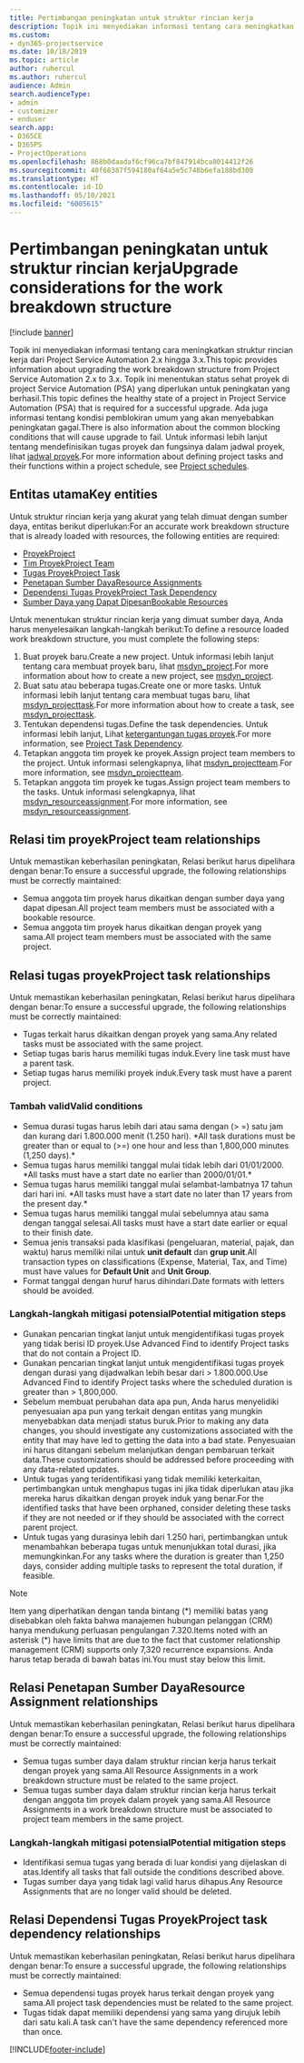 ```yaml
---
title: Pertimbangan peningkatan untuk struktur rincian kerja
description: Topik ini menyediakan informasi tentang cara meningkatkan struktur rincian kerja dari Project Service Automation 2.x hingga 3.x.
ms.custom:
- dyn365-projectservice
ms.date: 10/18/2019
ms.topic: article
author: ruhercul
ms.author: ruhercul
audience: Admin
search.audienceType:
- admin
- customizer
- enduser
search.app:
- D365CE
- D365PS
- ProjectOperations
ms.openlocfilehash: 868b0daadaf6cf96ca7bf847914bca8014412f26
ms.sourcegitcommit: 40f68387f594180af64a5e5c748b6efa188bd300
ms.translationtype: HT
ms.contentlocale: id-ID
ms.lasthandoff: 05/10/2021
ms.locfileid: "6005615"
---
```

# <a name="upgrade-considerations-for-the-work-breakdown-structure"></a><span data-ttu-id="945d4-103">Pertimbangan peningkatan untuk struktur rincian kerja</span><span class="sxs-lookup"><span data-stu-id="945d4-103">Upgrade considerations for the work breakdown structure</span></span>

[!include [banner](../includes/psa-now-project-operations.md)]

<span data-ttu-id="945d4-104">Topik ini menyediakan informasi tentang cara meningkatkan struktur rincian kerja dari Project Service Automation 2.x hingga 3.x.</span><span class="sxs-lookup"><span data-stu-id="945d4-104">This topic provides information about upgrading the work breakdown structure from Project Service Automation 2.x to 3.x.</span></span> <span data-ttu-id="945d4-105">Topik ini menentukan status sehat proyek di project Service Automation (PSA) yang diperlukan untuk peningkatan yang berhasil.</span><span class="sxs-lookup"><span data-stu-id="945d4-105">This topic defines the healthy state of a project in Project Service Automation (PSA) that is required for a successful upgrade.</span></span> <span data-ttu-id="945d4-106">Ada juga informasi tentang kondisi pemblokiran umum yang akan menyebabkan peningkatan gagal.</span><span class="sxs-lookup"><span data-stu-id="945d4-106">There is also information about the common blocking conditions that will cause upgrade to fail.</span></span> <span data-ttu-id="945d4-107">Untuk informasi lebih lanjut tentang mendefinisikan tugas proyek dan fungsinya dalam jadwal proyek, lihat [jadwal proyek](project-creating.md).</span><span class="sxs-lookup"><span data-stu-id="945d4-107">For more information about defining project tasks and their functions within a project schedule, see [Project schedules](project-creating.md).</span></span>

## <a name="key-entities"></a><span data-ttu-id="945d4-108">Entitas utama</span><span class="sxs-lookup"><span data-stu-id="945d4-108">Key entities</span></span>
<span data-ttu-id="945d4-109">Untuk struktur rincian kerja yang akurat yang telah dimuat dengan sumber daya, entitas berikut diperlukan:</span><span class="sxs-lookup"><span data-stu-id="945d4-109">For an accurate work breakdown structure that is already loaded with resources, the following entities are required:</span></span>

- [<span data-ttu-id="945d4-110">Proyek</span><span class="sxs-lookup"><span data-stu-id="945d4-110">Project</span></span>](/dynamics365/customerengagement/on-premises/developer/entities/msdyn_project)
- [<span data-ttu-id="945d4-111">Tim Proyek</span><span class="sxs-lookup"><span data-stu-id="945d4-111">Project Team</span></span>](/dynamics365/customerengagement/on-premises/developer/entities/msdyn_projectteam)
- [<span data-ttu-id="945d4-112">Tugas Proyek</span><span class="sxs-lookup"><span data-stu-id="945d4-112">Project Task</span></span>](/dynamics365/customerengagement/on-premises/developer/entities/msdyn_projecttask)
- [<span data-ttu-id="945d4-113">Penetapan Sumber Daya</span><span class="sxs-lookup"><span data-stu-id="945d4-113">Resource Assignments</span></span>](/dynamics365/customerengagement/on-premises/developer/entities/msdyn_resourceassignment)
- [<span data-ttu-id="945d4-114">Dependensi Tugas Proyek</span><span class="sxs-lookup"><span data-stu-id="945d4-114">Project Task Dependency</span></span>](/dynamics365/customerengagement/on-premises/developer/entities/msdyn_projecttaskdependency)
- [<span data-ttu-id="945d4-115">Sumber Daya yang Dapat Dipesan</span><span class="sxs-lookup"><span data-stu-id="945d4-115">Bookable Resources</span></span>](/dynamics365/customerengagement/on-premises/developer/entities/bookableresource)

<span data-ttu-id="945d4-116">Untuk menentukan struktur rincian kerja yang dimuat sumber daya, Anda harus menyelesaikan langkah-langkah berikut:</span><span class="sxs-lookup"><span data-stu-id="945d4-116">To define a resource loaded work breakdown structure, you must complete the following steps:</span></span>

1. <span data-ttu-id="945d4-117">Buat proyek baru.</span><span class="sxs-lookup"><span data-stu-id="945d4-117">Create a new project.</span></span> <span data-ttu-id="945d4-118">Untuk informasi lebih lanjut tentang cara membuat proyek baru, lihat [msdyn_project](/dynamics365/customerengagement/on-premises/developer/entities/msdyn_project).</span><span class="sxs-lookup"><span data-stu-id="945d4-118">For more information about how to create a new project, see [msdyn_project](/dynamics365/customerengagement/on-premises/developer/entities/msdyn_project).</span></span>
2. <span data-ttu-id="945d4-119">Buat satu atau beberapa tugas.</span><span class="sxs-lookup"><span data-stu-id="945d4-119">Create one or more tasks.</span></span> <span data-ttu-id="945d4-120">Untuk informasi lebih lanjut tentang cara membuat tugas baru, lihat [msdyn_projecttask](/dynamics365/customerengagement/on-premises/developer/entities/msdyn_projecttask).</span><span class="sxs-lookup"><span data-stu-id="945d4-120">For more information about how to create a task, see [msdyn_projecttask](/dynamics365/customerengagement/on-premises/developer/entities/msdyn_projecttask).</span></span>
3. <span data-ttu-id="945d4-121">Tentukan dependensi tugas.</span><span class="sxs-lookup"><span data-stu-id="945d4-121">Define the task dependencies.</span></span> <span data-ttu-id="945d4-122">Untuk informasi lebih lanjut, Lihat [ketergantungan tugas proyek](/dynamics365/customerengagement/on-premises/developer/entities/msdyn_projecttaskdependency).</span><span class="sxs-lookup"><span data-stu-id="945d4-122">For more information, see [Project Task Dependency](/dynamics365/customerengagement/on-premises/developer/entities/msdyn_projecttaskdependency).</span></span>
4. <span data-ttu-id="945d4-123">Tetapkan anggota tim proyek ke proyek.</span><span class="sxs-lookup"><span data-stu-id="945d4-123">Assign project team members to the project.</span></span> <span data-ttu-id="945d4-124">Untuk informasi selengkapnya, lihat [msdyn_projectteam](/dynamics365/customerengagement/on-premises/developer/entities/msdyn_projectteam).</span><span class="sxs-lookup"><span data-stu-id="945d4-124">For more information, see [msdyn_projectteam](/dynamics365/customerengagement/on-premises/developer/entities/msdyn_projectteam).</span></span>
5. <span data-ttu-id="945d4-125">Tetapkan anggota tim proyek ke tugas.</span><span class="sxs-lookup"><span data-stu-id="945d4-125">Assign project team members to the tasks.</span></span> <span data-ttu-id="945d4-126">Untuk informasi selengkapnya, lihat [msdyn_resourceassignment](/dynamics365/customerengagement/on-premises/developer/entities/msdyn_resourceassignment).</span><span class="sxs-lookup"><span data-stu-id="945d4-126">For more information, see [msdyn_resourceassignment](/dynamics365/customerengagement/on-premises/developer/entities/msdyn_resourceassignment).</span></span>

## <a name="project-team-relationships"></a><span data-ttu-id="945d4-127">Relasi tim proyek</span><span class="sxs-lookup"><span data-stu-id="945d4-127">Project team relationships</span></span>

<span data-ttu-id="945d4-128">Untuk memastikan keberhasilan peningkatan, Relasi berikut harus dipelihara dengan benar:</span><span class="sxs-lookup"><span data-stu-id="945d4-128">To ensure a successful upgrade, the following relationships must be correctly maintained:</span></span>
- <span data-ttu-id="945d4-129">Semua anggota tim proyek harus dikaitkan dengan sumber daya yang dapat dipesan.</span><span class="sxs-lookup"><span data-stu-id="945d4-129">All project team members must be associated with a bookable resource.</span></span>
- <span data-ttu-id="945d4-130">Semua anggota tim proyek harus dikaitkan dengan proyek yang sama.</span><span class="sxs-lookup"><span data-stu-id="945d4-130">All project team members must be associated with the same project.</span></span> 

## <a name="project-task-relationships"></a><span data-ttu-id="945d4-131">Relasi tugas proyek</span><span class="sxs-lookup"><span data-stu-id="945d4-131">Project task relationships</span></span>
<span data-ttu-id="945d4-132">Untuk memastikan keberhasilan peningkatan, Relasi berikut harus dipelihara dengan benar:</span><span class="sxs-lookup"><span data-stu-id="945d4-132">To ensure a successful upgrade, the following relationships must be correctly maintained:</span></span>

- <span data-ttu-id="945d4-133">Tugas terkait harus dikaitkan dengan proyek yang sama.</span><span class="sxs-lookup"><span data-stu-id="945d4-133">Any related tasks must be associated with the same project.</span></span>
- <span data-ttu-id="945d4-134">Setiap tugas baris harus memiliki tugas induk.</span><span class="sxs-lookup"><span data-stu-id="945d4-134">Every line task must have a parent task.</span></span>
- <span data-ttu-id="945d4-135">Setiap tugas harus memiliki proyek induk.</span><span class="sxs-lookup"><span data-stu-id="945d4-135">Every task must have a parent project.</span></span>

### <a name="valid-conditions"></a><span data-ttu-id="945d4-136">Tambah valid</span><span class="sxs-lookup"><span data-stu-id="945d4-136">Valid conditions</span></span>

- <span data-ttu-id="945d4-137">Semua durasi tugas harus lebih dari atau sama dengan (> =) satu jam dan kurang dari 1.800.000 menit (1.250 hari). \*</span><span class="sxs-lookup"><span data-stu-id="945d4-137">All task durations must be greater than or equal to (>=) one hour and less than 1,800,000 minutes (1,250 days).\*</span></span>
- <span data-ttu-id="945d4-138">Semua tugas harus memiliki tanggal mulai tidak lebih dari 01/01/2000. \*</span><span class="sxs-lookup"><span data-stu-id="945d4-138">All tasks must have a start date no earlier than 2000/01/01.\*</span></span>
- <span data-ttu-id="945d4-139">Semua tugas harus memiliki tanggal mulai selambat-lambatnya 17 tahun dari hari ini. \*</span><span class="sxs-lookup"><span data-stu-id="945d4-139">All tasks must have a start date no later than 17 years from the present day.\*</span></span>
- <span data-ttu-id="945d4-140">Semua tugas harus memiliki tanggal mulai sebelumnya atau sama dengan tanggal selesai.</span><span class="sxs-lookup"><span data-stu-id="945d4-140">All tasks must have a start date earlier or equal to their finish date.</span></span>
- <span data-ttu-id="945d4-141">Semua jenis transaksi pada klasifikasi (pengeluaran, material, pajak, dan waktu) harus memiliki nilai untuk **unit default** dan **grup unit**.</span><span class="sxs-lookup"><span data-stu-id="945d4-141">All transaction types on classifications (Expense, Material, Tax, and Time) must have values for **Default Unit** and **Unit Group**.</span></span>
- <span data-ttu-id="945d4-142">Format tanggal dengan huruf harus dihindari.</span><span class="sxs-lookup"><span data-stu-id="945d4-142">Date formats with letters should be avoided.</span></span>

### <a name="potential-mitigation-steps"></a><span data-ttu-id="945d4-143">Langkah-langkah mitigasi potensial</span><span class="sxs-lookup"><span data-stu-id="945d4-143">Potential mitigation steps</span></span>
- <span data-ttu-id="945d4-144">Gunakan pencarian tingkat lanjut untuk mengidentifikasi tugas proyek yang tidak berisi ID proyek.</span><span class="sxs-lookup"><span data-stu-id="945d4-144">Use Advanced Find to identify Project tasks that do not contain a Project ID.</span></span>
- <span data-ttu-id="945d4-145">Gunakan pencarian tingkat lanjut untuk mengidentifikasi tugas proyek dengan durasi yang dijadwalkan lebih besar dari > 1.800.000.</span><span class="sxs-lookup"><span data-stu-id="945d4-145">Use Advanced Find to identify Project tasks where the scheduled duration is greater than > 1,800,000.</span></span>
- <span data-ttu-id="945d4-146">Sebelum membuat perubahan data apa pun, Anda harus menyelidiki penyesuaian apa pun yang terkait dengan entitas yang mungkin menyebabkan data menjadi status buruk.</span><span class="sxs-lookup"><span data-stu-id="945d4-146">Prior to making any data changes, you should investigate any customizations associated with the entity that may have led to getting the data into a bad state.</span></span> <span data-ttu-id="945d4-147">Penyesuaian ini harus ditangani sebelum melanjutkan dengan pembaruan terkait data.</span><span class="sxs-lookup"><span data-stu-id="945d4-147">These customizations should be addressed before proceeding with any data-related updates.</span></span>
- <span data-ttu-id="945d4-148">Untuk tugas yang teridentifikasi yang tidak memiliki keterkaitan, pertimbangkan untuk menghapus tugas ini jika tidak diperlukan atau jika mereka harus dikaitkan dengan proyek induk yang benar.</span><span class="sxs-lookup"><span data-stu-id="945d4-148">For the identified tasks that have been orphaned, consider deleting these tasks if they are not needed or if they should be associated with the correct parent project.</span></span>
- <span data-ttu-id="945d4-149">Untuk tugas yang durasinya lebih dari 1.250 hari, pertimbangkan untuk menambahkan beberapa tugas untuk menunjukkan total durasi, jika memungkinkan.</span><span class="sxs-lookup"><span data-stu-id="945d4-149">For any tasks where the duration is greater than 1,250 days, consider adding multiple tasks to represent the total duration, if feasible.</span></span>

> [!NOTE]
> <span data-ttu-id="945d4-150">Item yang diperhatikan dengan tanda bintang (\*) memiliki batas yang disebabkan oleh fakta bahwa manajemen hubungan pelanggan (CRM) hanya mendukung perluasan pengulangan 7.320.</span><span class="sxs-lookup"><span data-stu-id="945d4-150">Items noted with an asterisk (\*) have limits that are due to the fact that customer relationship management (CRM) supports only 7,320 recurrence expansions.</span></span> <span data-ttu-id="945d4-151">Anda harus tetap berada di bawah batas ini.</span><span class="sxs-lookup"><span data-stu-id="945d4-151">You must stay below this limit.</span></span>

## <a name="resource-assignment-relationships"></a><span data-ttu-id="945d4-152">Relasi Penetapan Sumber Daya</span><span class="sxs-lookup"><span data-stu-id="945d4-152">Resource Assignment relationships</span></span>
<span data-ttu-id="945d4-153">Untuk memastikan keberhasilan peningkatan, Relasi berikut harus dipelihara dengan benar:</span><span class="sxs-lookup"><span data-stu-id="945d4-153">To ensure a successful upgrade, the following relationships must be correctly maintained:</span></span>

- <span data-ttu-id="945d4-154">Semua tugas sumber daya dalam struktur rincian kerja harus terkait dengan proyek yang sama.</span><span class="sxs-lookup"><span data-stu-id="945d4-154">All Resource Assignments in a work breakdown structure must be related to the same project.</span></span>
- <span data-ttu-id="945d4-155">Semua tugas sumber daya dalam struktur rincian kerja harus terkait dengan anggota tim proyek dalam proyek yang sama.</span><span class="sxs-lookup"><span data-stu-id="945d4-155">All Resource Assignments in a work breakdown structure must be associated to project team members in the same project.</span></span>

### <a name="potential-mitigation-steps"></a><span data-ttu-id="945d4-156">Langkah-langkah mitigasi potensial</span><span class="sxs-lookup"><span data-stu-id="945d4-156">Potential mitigation steps</span></span>
- <span data-ttu-id="945d4-157">Identifikasi semua tugas yang berada di luar kondisi yang dijelaskan di atas.</span><span class="sxs-lookup"><span data-stu-id="945d4-157">Identify all tasks that fall outside the conditions described above.</span></span>  
- <span data-ttu-id="945d4-158">Tugas sumber daya yang tidak lagi valid harus dihapus.</span><span class="sxs-lookup"><span data-stu-id="945d4-158">Any Resource Assignments that are no longer valid should be deleted.</span></span>

## <a name="project-task-dependency-relationships"></a><span data-ttu-id="945d4-159">Relasi Dependensi Tugas Proyek</span><span class="sxs-lookup"><span data-stu-id="945d4-159">Project task dependency relationships</span></span>
<span data-ttu-id="945d4-160">Untuk memastikan keberhasilan peningkatan, Relasi berikut harus dipelihara dengan benar:</span><span class="sxs-lookup"><span data-stu-id="945d4-160">To ensure a successful upgrade, the following relationships must be correctly maintained:</span></span>

- <span data-ttu-id="945d4-161">Semua dependensi tugas proyek harus terkait dengan proyek yang sama.</span><span class="sxs-lookup"><span data-stu-id="945d4-161">All project task dependencies must be related to the same project.</span></span>
- <span data-ttu-id="945d4-162">Tugas tidak dapat memiliki dependensi yang sama yang dirujuk lebih dari satu kali.</span><span class="sxs-lookup"><span data-stu-id="945d4-162">A task can't have the same dependency referenced more than once.</span></span>


[!INCLUDE[footer-include](../includes/footer-banner.md)]